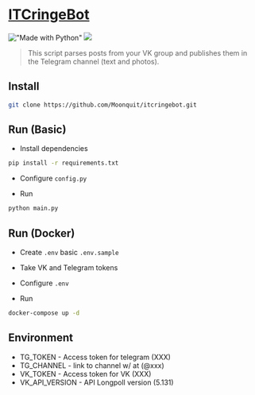 # [ITCringeBot](https://vk.com/itcringe)

!["Made with Python"][1] [![][2]][3]

[1]: https://img.shields.io/badge/Made%20with-Python-%23FFD242?logo=python&logoColor=white
[2]: https://img.shields.io/badge/python-3.9.6-blue.svg
[3]: https://www.python.org/downloads/release/python-396

> This script parses posts from your VK group and publishes them in the Telegram channel (text and photos).

## Install
```bash
git clone https://github.com/Moonquit/itcringebot.git
```

## Run (Basic)
* Install dependencies
```bash
pip install -r requirements.txt
```

* Configure `config.py`

* Run
```bash
python main.py
```

## Run (Docker)

* Create `.env` basic `.env.sample`

* Take VK and Telegram tokens

* Configure `.env`

* Run
```bash
docker-compose up -d
```

## Environment

* TG_TOKEN - Access token for telegram (XXX) 
* TG_CHANNEL - link to channel w/ at (@xxx)
* VK_TOKEN - Access token for VK (XXX)
* VK_API_VERSION - API Longpoll version (5.131)